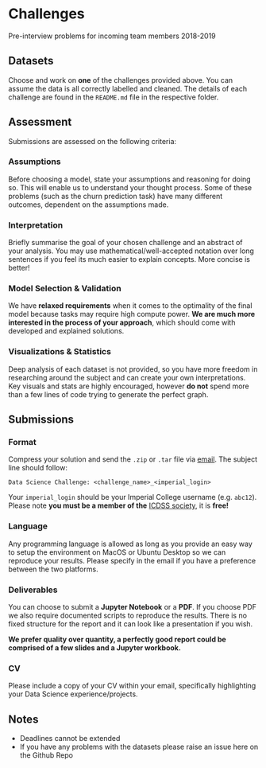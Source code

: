 # Challenges

Pre-interview problems for incoming team members 2018-2019


## Datasets

Choose and work on **one** of the challenges provided above. You can assume the data is all correctly labelled and cleaned. The details of each challenge are found in the `README.md` file in the respective folder.


## Assessment

Submissions are assessed on the following criteria:

### Assumptions

Before choosing a model, state your assumptions and reasoning for doing so. This will enable us to understand your thought process. Some of these problems (such as the churn prediction task) have many different outcomes, dependent on the assumptions made.

### Interpretation

Briefly summarise the goal of your chosen challenge and an abstract of your analysis. You may use mathematical/well-accepted notation over long sentences if you feel its much easier to explain concepts. More concise is better!

### Model Selection & Validation

We have **relaxed requirements** when it comes to the optimality of the final model because tasks may require high compute power. **We are much more interested in the process of your approach**, which should come with developed and explained solutions.

### Visualizations & Statistics

Deep analysis of each dataset is not provided, so you have more freedom in researching around the subject and can create your own interpretations. Key visuals and stats are highly encouraged, however **do not** spend more than a few lines of code trying to generate the perfect graph.


## Submissions

### Format

Compress your solution and send the `.zip` or `.tar` file via [email](mailto:icdss@imperial.ac.uk). The subject line should follow:

```
Data Science Challenge: <challenge_name>_<imperial_login>
```

Your `imperial_login` should be your Imperial College username (e.g. `abc12`). Please note **you must be a member of the** [ICDSS society](https://www.imperialcollegeunion.org/activities/a-to-z/data-science), it is **free!**

### Language

Any programming language is allowed as long as you provide an easy way to setup the environment on MacOS or Ubuntu Desktop so we can reproduce your results. Please specify in the email if you have a preference between the two platforms.

### Deliverables

You can choose to submit a **Jupyter Notebook** or a **PDF**. If you choose PDF we also require documented scripts to reproduce the results. There is no fixed structure for the report and it can look like a presentation if you wish.

**We prefer quality over quantity, a perfectly good report could be comprised of a few slides and a Jupyter workbook.**

### CV

Please include a copy of your CV within your email, specifically highlighting your Data Science experience/projects.


## Notes

* Deadlines cannot be extended
* If you have any problems with the datasets please raise an issue here on the Github Repo